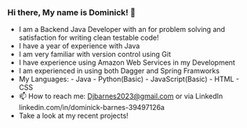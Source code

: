 ### Hi there, My name is Dominick! 👋
- I am a Backend Java Developer with an for problem solving and satisfaction for writing clean testable code!
- I have a year of experience with Java
- I am very familiar with version control using Git
- I have experience using Amazon Web Services in my Development
- I am experienced in using both Dagger and Spring Framworks
- My Languages:
      - Java
      - Python(Basic)
      - JavaScript(Basic)
      - HTML
      - CSS
- 📫 How to reach me: Djbarnes2023@gmail.com or via LinkedIn linkedin.com/in/dominick-barnes-39497126a
- Take a look at my recent projects!
<!--
**dombarnes19/dombarnes19** is a ✨ _special_ ✨ repository because its `README.md` (this file) appears on your GitHub profile.

Here are some ideas to get you started:

- 🔭 I’m currently working on ...
- 🌱 I’m currently learning ...
- 👯 I’m looking to collaborate on ...
- 🤔 I’m looking for help with ...
- 💬 Ask me about ...
 ...
- 😄 Pronouns: ...
- ⚡ Fun fact: ...
-->
